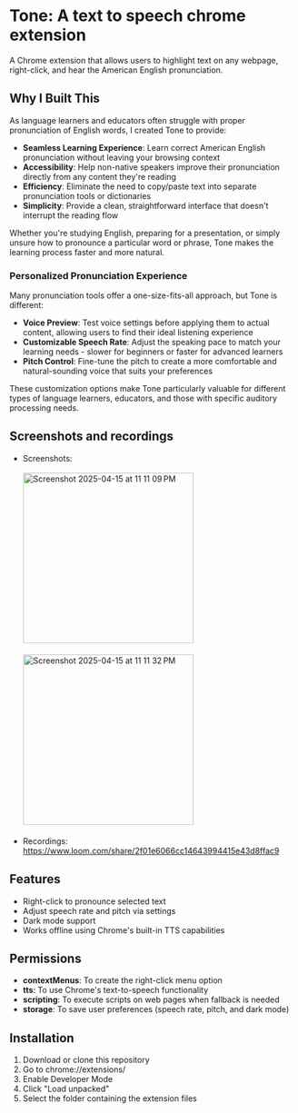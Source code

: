 # Tone: A text to speech chrome extension

A Chrome extension that allows users to highlight text on any webpage, right-click, and hear the American English pronunciation.

## Why I Built This

As language learners and educators often struggle with proper pronunciation of English words, I created Tone to provide:

- **Seamless Learning Experience**: Learn correct American English pronunciation without leaving your browsing context
- **Accessibility**: Help non-native speakers improve their pronunciation directly from any content they're reading
- **Efficiency**: Eliminate the need to copy/paste text into separate pronunciation tools or dictionaries
- **Simplicity**: Provide a clean, straightforward interface that doesn't interrupt the reading flow

Whether you're studying English, preparing for a presentation, or simply unsure how to pronounce a particular word or phrase, Tone makes the learning process faster and more natural.

### Personalized Pronunciation Experience

Many pronunciation tools offer a one-size-fits-all approach, but Tone is different:

- **Voice Preview**: Test voice settings before applying them to actual content, allowing users to find their ideal listening experience
- **Customizable Speech Rate**: Adjust the speaking pace to match your learning needs - slower for beginners or faster for advanced learners
- **Pitch Control**: Fine-tune the pitch to create a more comfortable and natural-sounding voice that suits your preferences

These customization options make Tone particularly valuable for different types of language learners, educators, and those with specific auditory processing needs.

## Screenshots and recordings 
- Screenshots:
  <br><br>
  <img width="300" alt="Screenshot 2025-04-15 at 11 11 09 PM" src="https://github.com/user-attachments/assets/93d30668-1ccb-4b0d-9271-0407d014f38b" />
  <br><br>
  <img width="300" alt="Screenshot 2025-04-15 at 11 11 32 PM" src="https://github.com/user-attachments/assets/95c4b898-63fa-47ce-83ea-2b96ec48199b" />
  <br><br>
- Recordings: https://www.loom.com/share/2f01e6066cc14643994415e43d8ffac9 

## Features
- Right-click to pronounce selected text
- Adjust speech rate and pitch via settings
- Dark mode support
- Works offline using Chrome's built-in TTS capabilities

## Permissions
- **contextMenus**: To create the right-click menu option
- **tts**: To use Chrome's text-to-speech functionality
- **scripting**: To execute scripts on web pages when fallback is needed
- **storage**: To save user preferences (speech rate, pitch, and dark mode)

## Installation
1. Download or clone this repository
2. Go to chrome://extensions/
3. Enable Developer Mode
4. Click "Load unpacked"
5. Select the folder containing the extension files

